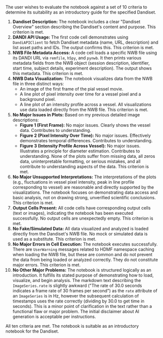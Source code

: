 The user wishes to evaluate the notebook against a set of 10 criteria to determine its suitability as an introductory guide for the specified Dandiset.

1.  **Dandiset Description:** The notebook includes a clear "Dandiset Overview" section describing the Dandiset's content and purpose. This criterion is met.
2.  **DANDI API Usage:** The first code cell demonstrates using `DandiAPIClient` to fetch Dandiset metadata (name, URL, description) and list asset paths and IDs. The output confirms this. This criterion is met.
3.  **NWB File Metadata Access:** A code cell loads a specific NWB file using its DANDI URL via `remfile`, `h5py`, and `pynwb`. It then prints various metadata fields from the NWB object (session description, identifier, start time, subject details, experiment description). The output shows this metadata. This criterion is met.
4.  **NWB Data Visualization:** The notebook visualizes data from the NWB file in three distinct ways:
    *   An image of the first frame of the pial vessel movie.
    *   A line plot of pixel intensity over time for a vessel pixel and a background pixel.
    *   A line plot of an intensity profile across a vessel.
    All visualizations use data loaded directly from the NWB file. This criterion is met.
5.  **No Major Issues in Plots:** Based on my previous detailed image descriptions:
    *   **Figure 1 (First Frame):** No major issues. Clearly shows the vessel data. Contributes to understanding.
    *   **Figure 2 (Pixel Intensity Over Time):** No major issues. Effectively demonstrates temporal differences. Contributes to understanding.
    *   **Figure 3 (Intensity Profile Across Vessel):** No major issues. Illustrates a principle for diameter estimation. Contributes to understanding.
    None of the plots suffer from missing data, all zeros data, uninterpretable formatting, or serious mistakes, and all contribute to understanding aspects of the data. This criterion is met.
6.  **No Major Unsupported Interpretations:** The interpretations of the plots (e.g., fluctuations in vessel pixel intensity, peak in line profile corresponding to vessel) are reasonable and directly supported by the visualizations. The notebook focuses on demonstrating data access and basic analysis, not on drawing strong, unverified scientific conclusions. This criterion is met.
7.  **Output Cells Present:** All code cells have corresponding output cells (text or images), indicating the notebook has been executed successfully. No output cells are unexpectedly empty. This criterion is met.
8.  **No Fake/Simulated Data:** All data visualized and analyzed is loaded directly from the Dandiset's NWB file. No mock or simulated data is used as a substitute. This criterion is met.
9.  **No Major Errors in Cell Execution:** The notebook executes successfully. There are `UserWarning` messages related to HDMF namespace caching when loading the NWB file, but these are common and do not prevent the data from being loaded or analyzed correctly. They do not constitute major errors. This criterion is met.
10. **No Other Major Problems:** The notebook is structured logically as an introduction. It fulfills its stated purpose of demonstrating how to load, visualize, and begin analysis. The markdown text describing the `ImageSeries.rate` is slightly awkward ("The rate of 30.0 seconds indicates a frame rate of 30 frames per second") as the `rate` attribute of an `ImageSeries` is in Hz, however the subsequent calculation of timestamps uses the rate correctly (dividing by 30.0 to get time in seconds). This is a minor point of clarification in the text rather than a functional flaw or major problem. The initial disclaimer about AI generation is acceptable per instructions.

All ten criteria are met. The notebook is suitable as an introductory notebook for the Dandiset.